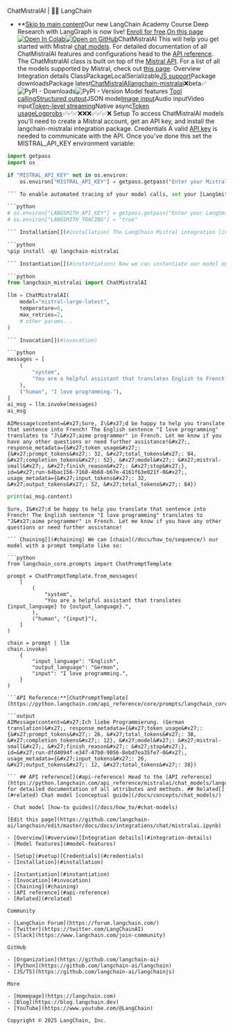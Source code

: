 ChatMistralAI | 🦜️🔗 LangChain
- **[Skip to main content](#__docusaurus_skipToContent_fallback)Our new LangChain Academy Course Deep Research with LangGraph is now live! [Enroll for free](https://academy.langchain.com/courses/deep-research-with-langgraph/?utm_medium=internal&utm_source=docs&utm_campaign=q3-2025_deep-research-course_co).[On this page![Open In Colab ](https://colab.research.google.com/assets/colab-badge.svg)](https://colab.research.google.com/github/langchain-ai/langchain/blob/master/docs/docs/integrations/chat/mistralai.ipynb)[![Open on GitHub ](https://img.shields.io/badge/Open%20on%20GitHub-grey?logo=github&logoColor=white)](https://github.com/langchain-ai/langchain/blob/master/docs/docs/integrations/chat/mistralai.ipynb)ChatMistralAI This will help you get started with Mistral [chat models](/docs/concepts/chat_models/). For detailed documentation of all ChatMistralAI features and configurations head to the [API reference](https://python.langchain.com/api_reference/mistralai/chat_models/langchain_mistralai.chat_models.ChatMistralAI.html). The ChatMistralAI class is built on top of the [Mistral API](https://docs.mistral.ai/api/). For a list of all the models supported by Mistral, check out [this page](https://docs.mistral.ai/getting-started/models/). Overview[​](#overview) Integration details[​](#integration-details) ClassPackageLocalSerializable[JS support](https://js.langchain.com/docs/integrations/chat/mistral)Package downloadsPackage latest[ChatMistralAI](https://python.langchain.com/api_reference/mistralai/chat_models/langchain_mistralai.chat_models.ChatMistralAI.html)[langchain-mistralai](https://python.langchain.com/api_reference/mistralai/index.html)❌beta✅![PyPI - Downloads ](https://img.shields.io/pypi/dm/langchain_mistralai?style=flat-square&label=%20)![PyPI - Version ](https://img.shields.io/pypi/v/langchain_mistralai?style=flat-square&label=%20) Model features[​](#model-features) [Tool calling](/docs/how_to/tool_calling/)[Structured output](/docs/how_to/structured_output/)JSON mode[Image input](/docs/how_to/multimodal_inputs/)Audio inputVideo input[Token-level streaming](/docs/how_to/chat_streaming/)Native async[Token usage](/docs/how_to/chat_token_usage_tracking/)[Logprobs](/docs/how_to/logprobs/)✅✅✅❌❌❌✅✅✅❌ Setup[​](#setup) To access ChatMistralAI models you&#x27;ll need to create a Mistral account, get an API key, and install the langchain-mistralai integration package. Credentials[​](#credentials) A valid [API key](https://console.mistral.ai/api-keys/) is needed to communicate with the API. Once you&#x27;ve done this set the MISTRAL_API_KEY environment variable:

```python
import getpass
import os

if "MISTRAL_API_KEY" not in os.environ:
    os.environ["MISTRAL_API_KEY"] = getpass.getpass("Enter your Mistral API key: ")

``` To enable automated tracing of your model calls, set your [LangSmith](https://docs.smith.langchain.com/) API key:

```python
# os.environ["LANGSMITH_API_KEY"] = getpass.getpass("Enter your LangSmith API key: ")
# os.environ["LANGSMITH_TRACING"] = "true"

``` Installation[​](#installation) The LangChain Mistral integration lives in the langchain-mistralai package:

```python
%pip install -qU langchain-mistralai

``` Instantiation[​](#instantiation) Now we can instantiate our model object and generate chat completions:

```python
from langchain_mistralai import ChatMistralAI

llm = ChatMistralAI(
    model="mistral-large-latest",
    temperature=0,
    max_retries=2,
    # other params...
)

``` Invocation[​](#invocation)

```python
messages = [
    (
        "system",
        "You are a helpful assistant that translates English to French. Translate the user sentence.",
    ),
    ("human", "I love programming."),
]
ai_msg = llm.invoke(messages)
ai_msg

```

```output
AIMessage(content=&#x27;Sure, I\&#x27;d be happy to help you translate that sentence into French! The English sentence "I love programming" translates to "J\&#x27;aime programmer" in French. Let me know if you have any other questions or need further assistance!&#x27;, response_metadata={&#x27;token_usage&#x27;: {&#x27;prompt_tokens&#x27;: 32, &#x27;total_tokens&#x27;: 84, &#x27;completion_tokens&#x27;: 52}, &#x27;model&#x27;: &#x27;mistral-small&#x27;, &#x27;finish_reason&#x27;: &#x27;stop&#x27;}, id=&#x27;run-64bac156-7160-4b68-b67e-4161f63e021f-0&#x27;, usage_metadata={&#x27;input_tokens&#x27;: 32, &#x27;output_tokens&#x27;: 52, &#x27;total_tokens&#x27;: 84})

```

```python
print(ai_msg.content)

```

```output
Sure, I&#x27;d be happy to help you translate that sentence into French! The English sentence "I love programming" translates to "J&#x27;aime programmer" in French. Let me know if you have any other questions or need further assistance!

``` Chaining[​](#chaining) We can [chain](/docs/how_to/sequence/) our model with a prompt template like so:

```python
from langchain_core.prompts import ChatPromptTemplate

prompt = ChatPromptTemplate.from_messages(
    [
        (
            "system",
            "You are a helpful assistant that translates {input_language} to {output_language}.",
        ),
        ("human", "{input}"),
    ]
)

chain = prompt | llm
chain.invoke(
    {
        "input_language": "English",
        "output_language": "German",
        "input": "I love programming.",
    }
)

```API Reference:**[ChatPromptTemplate](https://python.langchain.com/api_reference/core/prompts/langchain_core.prompts.chat.ChatPromptTemplate.html)

```output
AIMessage(content=&#x27;Ich liebe Programmierung. (German translation)&#x27;, response_metadata={&#x27;token_usage&#x27;: {&#x27;prompt_tokens&#x27;: 26, &#x27;total_tokens&#x27;: 38, &#x27;completion_tokens&#x27;: 12}, &#x27;model&#x27;: &#x27;mistral-small&#x27;, &#x27;finish_reason&#x27;: &#x27;stop&#x27;}, id=&#x27;run-dfd4094f-e347-47b0-9056-8ebd7ea35fe7-0&#x27;, usage_metadata={&#x27;input_tokens&#x27;: 26, &#x27;output_tokens&#x27;: 12, &#x27;total_tokens&#x27;: 38})

``` ## API reference[​](#api-reference) Head to the [API reference](https://python.langchain.com/api_reference/mistralai/chat_models/langchain_mistralai.chat_models.ChatMistralAI.html) for detailed documentation of all attributes and methods. ## Related[​](#related) Chat model [conceptual guide](/docs/concepts/chat_models/)

- Chat model [how-to guides](/docs/how_to/#chat-models)

[Edit this page](https://github.com/langchain-ai/langchain/edit/master/docs/docs/integrations/chat/mistralai.ipynb)

- [Overview](#overview)[Integration details](#integration-details)
- [Model features](#model-features)

- [Setup](#setup)[Credentials](#credentials)
- [Installation](#installation)

- [Instantiation](#instantiation)
- [Invocation](#invocation)
- [Chaining](#chaining)
- [API reference](#api-reference)
- [Related](#related)

Community

- [LangChain Forum](https://forum.langchain.com/)
- [Twitter](https://twitter.com/LangChainAI)
- [Slack](https://www.langchain.com/join-community)

GitHub

- [Organization](https://github.com/langchain-ai)
- [Python](https://github.com/langchain-ai/langchain)
- [JS/TS](https://github.com/langchain-ai/langchainjs)

More

- [Homepage](https://langchain.com)
- [Blog](https://blog.langchain.dev)
- [YouTube](https://www.youtube.com/@LangChain)

Copyright © 2025 LangChain, Inc.
